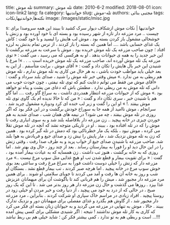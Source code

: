 title: تله موش
summary: تله موش
date: 2010-6-2
modified: 2018-08-01
icon:  icon-link2
lang: fa
category: خواندنیها
slug: تله-موش
authors: مجتبی بنائی
tags: نکته‌ها,خواندنیها,نکات
image: /images/static/misc.jpg

s: خواندنیها | نکات    موش ازشکاف  دیوار  سرک  کشید  تا  ببیند  این  همه  سروصدا  برای  چیست ..  مرد  مزرعه دار تازه از شهر رسیده  بود  و  بسته  ای  با  خود  آورده  بود  و  زنش  با  خوشحالی  مشغول  باز  کردن  بسته  بود .  موش لب هایش  را  لیسید  و  با  خود  گفت : کاش  یک  غذای  حسابی  باشد ....  اما همین  که  بسته  را  باز  کردند  ،  از  ترس  تمام بدنش به لرزه افتاد ؛ چون  صاحب  مزرعه  یک  تله  موش  خریده  بود .  موش با  سرعت به مزرعه برگشت  تا  این  خبر  جدید  را  به  همه  ی  حیوانات  بدهد . او  به  هرکسی  که  می  رسید  ،  می  گفت : « توی  مزرعه  یک  تله  موش  آورده  اند،  صاحب  مزرعه  یک  تله  موش  خریده  است .. . . »!  مرغ با شنیدن  این  خبر  بال  هایش  را  تکان  داد و گفت : « آقای  موش  ،  برایت  متأسفم . از  این  به  بعد  خیلی  باید  مواظب  خودت باشی  ،  به  هر  حال  من  کاری  به  تله  موش  ندارم  ،  تله  موش  هم  ربطی  به  من  ندارد .»  میش  وقتی  خبر  تله  موش  را  شنید  ،  صدای  بلند  سرداد  و  گفت : «آقای  موش من فقط می  توانم  دعایت  کنم  که  توی  تله  نیفتی  ،  چون  خودت  خوب  می  دانی  که  تله موش به من ربطی  ندارد . مطمئن  باش  که  دعای  من  پشت  و  پناه  تو  خواهد  بود .»  موش که  از  حیوانات  مزرعه  انتظار  همدردی  داشت  ،  به  سراغ  گاو  رفت ....   اما گاو  هم  با  شنیدن  خبر  ،  سری  تکان  داد  و  گفت : « من که  تا  حالا ندیده  ام  یک  گاوی  توی  تله  موش  بیفتد .! » او این  را  گفت  و  زیر  لب  خنده  ای  کرد  ودوباره  مشغول  چرید  شد .   سرانجام ، موش ناامید  از  همه  جا  به  سوراخ  خودش برگشت  و  در  این  فکر  بود  که  اگر  روزی  در  تله  موش  بیفتد  ،  چه  می  شود؟  در  نیمه  های  همان  شب  ،  صدای  شدید  به  هم  خوردن  چیزی  در  خانه  پیچید .. زن  مزرعه  دار بلافاصله بلند شد و به سوی  انباری  رفت  تا  موش  را  که  در  تله  افتاده  بود  ،  ببیند .  او در تاریکی  متوجه  نشد  که  آنچه  در  تله  موش  تقلا  می  کرده  ،  موش  نبود ، بلکه  یک  مار  خطرناکی  بود  که  دمش  در  تله  گیر  کرده  بود . همین  که  زن  به تله موش نزدیک  شد  ،  مار  پایش  را  نیش  زد  و  صدای  جیغ  و  فریادش  به  هوا  بلند  شد. صاحب مزرعه با شنیدن  صدای  جیغ  از  خواب  پرید  و  به  طرف  صدا  رفت  ،  وقتی  زنش را در این  حال  دید  او  را  فوراً  به  بیمارستان  رساند . بعد  از  چند  روز  ،  حال وی  بهتر  شد . اما  روزی  که  به  خانه  برگشت  ،  هنوز  تب  داشت . زن  همسایه  که  به عیادت  بیمار  آمده  بود  ،  گفت : « برای  تقویت  بیمار  و  قطع  شدن  تب  او  هیچ  غذایی  مثل  سوپ  مرغ  نیست ..»  مرد مزرعه دار که  زنش  را  خیلی  دوست  داشت  فوراً به سراغ مرغ رفت و ساعتی  بعد  بوی  خوش  سوپ  مرغ  در  خانه  پیچید .  اما  هرچه  صبر  کردند  ،  تب  بیمار  قطع  نشد . بستگان  او  شب  و  روز  به  خانه  آن  ها  رفت  و  آمد می  کردند  تا  جویای  سلامتی  او  شوند . برای  همین  مرد  مزرعه  دار  مجبور  شد  ،  میش  را  هم  قربانی  کند  تا  باگوشت  آن  برای  میهمانان  عزیزش  غذا  بپزد .  روزها  می  گذشت  و  حال  زن  مزرعه  دار  هر  روز  بدتر  می  شد . تا  این  که  یک  روز  صبح  ،  در حالی  که  از  درد  به  خود  می  پیچید  ،  از  دنیا  رفت  و  خبر  مردن  او  خیلی  زود  در روستا پیچید . افراد  زیادی  در  مراسم  خاک  سپاری  او  شرکت  کردند . بنابراین  ،  مرد مزرعه دار مجبور شد ، از گاوش  هم  بگذرد  و  غذای  مفصلی  برای  میهمانان  دور و نزدیک  تدارک  ببیند .  حالا ، موش به تنهایی  در  مزرعه  می  گردید  و  به  حیوانان  زبان  بسته  ای  فکر  می  کرد  که  کاری  به  کار  تله  موش  نداشتند !  نتیجه : اگر  شنیدی  مشکلی  برای  کسی  پیش  آمده  است  و  ربطی  هم  به  تو  ندارد  ،  کمی  بیشتر  فکر  کن  ؛  شاید  خیلی  هم  بی  ربط  نباشد ...!!!